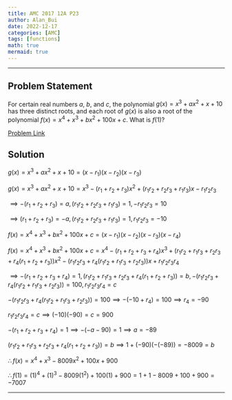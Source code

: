 ```yaml
---
title: AMC 2017 12A P23
author: Alan_Bui
date: 2022-12-17
categories: [AMC]
tags: [functions]
math: true
mermaid: true
---
```


---
## Problem Statement
For certain real numbers $a$, $b$, and $c$, the polynomial $g(x) = x^3 + ax^2 + x + 10$ has three distinct roots, and each root of $g(x)$ is also a root of the polynomial $f(x) = x^4 + x^3 + bx^2 + 100x + c$. What is $f(1)$?

[Problem Link](https://artofproblemsolving.com/wiki/index.php/2017_AMC_12A_Problems/Problem_23)

## Solution

$g(x) = x^3 + ax^2 + x + 10 = (x - r_1)(x - r_2)(x - r_3)$

$g(x) = x^3 + ax^2 + x + 10 = x^3 - (r_1 + r_2 + r_3)x^2 + (r_1r_2 + r_2r_3 + r_1r_3)x - r_1r_2r_3$

$\implies - (r_1 + r_2 + r_3) = a, (r_1r_2 + r_2r_3 + r_1r_3) = 1, - r_1r_2r_3 = 10$

$\implies (r_1 + r_2 + r_3) = -a, (r_1r_2 + r_2r_3 + r_1r_3) = 1, r_1r_2r_3 = -10$

$f(x) = x^4 + x^3 + bx^2 + 100x + c = (x - r_1)(x - r_2)(x - r_3)(x - r_4)$

$f(x) = x^4 + x^3 + bx^2 + 100x + c = x^4 - (r_1 + r_2 + r_3 + r_4)x^3 + (r_1r_2 + r_1r_3 + r_2r_3 + r_4(r_1 + r_2 + r_3))x^2 - (r_1r_2r_3 + r_4(r_1r_2 + r_1r_3 + r_2r_3))x + r_1r_2r_3r_4$

$\implies - (r_1 + r_2 + r_3 + r_4) = 1, (r_1r_2 + r_1r_3 + r_2r_3 + r_4(r_1 + r_2 + r_3)) = b, -(r_1r_2r_3 + r_4(r_1r_2 + r_1r_3 + r_2r_3)) = 100, r_1r_2r_3r_4 = c$

$-(r_1r_2r_3 + r_4(r_1r_2 + r_1r_3 + r_2r_3)) = 100 \implies -(-10 + r_4) = 100 \implies r_4 = -90$

$r_1r_2r_3r_4 = c \implies (-10)(-90) = c = 900$

$- (r_1 + r_2 + r_3 + r_4) = 1 \implies -(-a - 90) = 1 \implies a = -89$

$(r_1r_2 + r_1r_3 + r_2r_3 + r_4(r_1 + r_2 + r_3)) = b \implies 1 + (-90)(-(-89)) = -8009 = b$

$\therefore f(x) = x^4 + x^3 -8009x^2 + 100x + 900$

$\therefore f(1) = (1)^4 + (1)^3 - 8009(1^2) + 100(1) + 900 = 1 + 1 - 8009 + 100 + 900 = -7007$

---